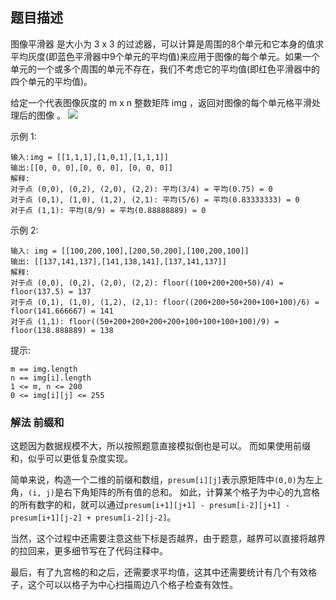 ## 题目描述
图像平滑器 是大小为 3 x 3 的过滤器，可以计算是周围的8个单元和它本身的值求平均灰度(即蓝色平滑器中9个单元的平均值)来应用于图像的每个单元。如果一个单元的一个或多个周围的单元不存在，我们不考虑它的平均值(即红色平滑器中的四个单元的平均值)。



给定一个代表图像灰度的 m x n 整数矩阵 img ，返回对图像的每个单元格平滑处理后的图像 。
![](https://assets.leetcode.com/uploads/2021/05/03/smoother-grid.jpg)

示例 1:
```
输入:img = [[1,1,1],[1,0,1],[1,1,1]]
输出:[[0, 0, 0],[0, 0, 0], [0, 0, 0]]
解释:
对于点 (0,0), (0,2), (2,0), (2,2): 平均(3/4) = 平均(0.75) = 0
对于点 (0,1), (1,0), (1,2), (2,1): 平均(5/6) = 平均(0.83333333) = 0
对于点 (1,1): 平均(8/9) = 平均(0.88888889) = 0
```
示例 2:
```
输入: img = [[100,200,100],[200,50,200],[100,200,100]]
输出: [[137,141,137],[141,138,141],[137,141,137]]
解释:
对于点 (0,0), (0,2), (2,0), (2,2): floor((100+200+200+50)/4) = floor(137.5) = 137
对于点 (0,1), (1,0), (1,2), (2,1): floor((200+200+50+200+100+100)/6) = floor(141.666667) = 141
对于点 (1,1): floor((50+200+200+200+200+100+100+100+100)/9) = floor(138.888889) = 138
```

提示:
```
m == img.length
n == img[i].length
1 <= m, n <= 200
0 <= img[i][j] <= 255
```

### 解法 前缀和
这题因为数据规模不大，所以按照题意直接模拟倒也是可以。
而如果使用前缀和，似乎可以更低复杂度实现。

简单来说，构造一个二维的前缀和数组，`presum[i][j]`表示原矩阵中`(0,0)`为左上角，`(i, j)`是右下角矩阵的所有值的总和。
如此，计算某个格子为中心的九宫格的所有数字的和，就可以通过`presum[i+1][j+1] - presum[i-2][j+1] - presum[i+1][j-2] + presum[i-2][j-2]`。

当然，这个过程中还需要注意这些下标是否越界，由于题意，越界可以直接将越界的拉回来，更多细节写在了代码注释中。

最后，有了九宫格的和之后，还需要求平均值，这其中还需要统计有几个有效格子，这个可以以格子为中心扫描周边八个格子检查有效性。